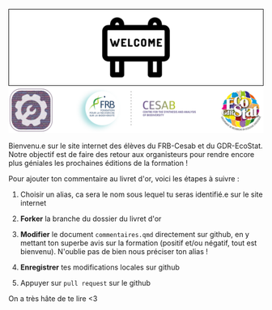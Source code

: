 ![](data/welcome2.png)![](data/logo_tout_fondvert.png)

Bienvenu.e sur le site internet des élèves du FRB-Cesab et du GDR-EcoStat. Notre objectif est de faire des retour aux organisteurs pour rendre encore plus géniales les prochaines éditions de la formation !

Pour ajouter ton commentaire au livret d'or, voici les étapes à suivre :

1.  Choisir un alias, ca sera le nom sous lequel tu seras identifié.e sur le site internet

2.  **Forker** la branche du dossier du livret d'or

3.  **Modifier** le document `commentaires.qmd` directement sur github, en y mettant ton superbe avis sur la formation (positif et/ou négatif, tout est bienvenu). N'oublie pas de bien nous préciser ton alias !

4.  **Enregistrer** tes modifications locales sur github

5.  Appuyer sur `pull request` sur le github

On a très hâte de te lire \<3
